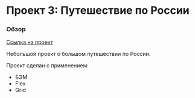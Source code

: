 # Проект 3: Путешествие по России

### Обзор

[Ссылка на проект](https://fl0ppat.github.io/russian-travel/)

Небольшой проект о большом путешествии по России.

Проект сделан с применением:

- БЭМ
- Flex
- Grid

